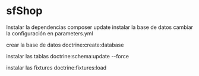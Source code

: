 # sfShop

Instalar la dependencias composer update
instalar la base de datos cambiar la configuración en parameters.yml

crear la base de datos 
doctrine:create:database 

instalar las tablas doctrine:schema:update --force

instalar las fixtures doctrine:fixtures:load



